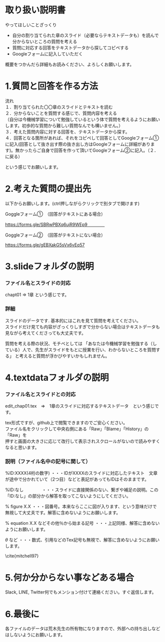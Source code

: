 # 取り扱い説明書

やってほしいことざっくり

- 自分の割り当てられた章のスライド（必要ならテキストデータも）を読んで分からないところの質問を考える    
- 質問に対応する回答をテキストデータから探してコピペする
- Googleフォームに記入していただく  
     
     
概要をつかんだら詳細もお読みください、よろしくお願いします。


# 1.質問と回答を作る方法


流れ  
１．割り当てられた〇〇章のスライドとテキストを読む  
２．分からないことを質問する感じで、質問内容を考える  
（自分は今機械学習について勉強しているという体で質問を考えるようにお願いします。初歩的な質問から難しい質問なんでも構いません。）   
３．考えた質問内容に対する回答を、テキストデータから探す。     
４．回答となる箇所があれば、それをコピペして回答としてGoogleフォーム①に記入(回答として抜き出す際の抜き出し方はGoogleフォームに詳細があります)。無かったらご自身で回答を作って頂いてGoogleフォーム②に記入。（２．に戻る）    
    
という感じでお願いします。     


# 2.考えた質問の提出先

以下からお願いします。(ctrl押しながらクリックで別タブで開けます)


Goggleフォーム①　（回答がテキストにある場合）


https://forms.gle/SBRwPBXq6ujR9WEp9　　　　



Goggleフォーム②　（回答がテキストにない場合）


https://forms.gle/gEBXakG5sVx6vEq57



# 3.slideフォルダの説明  

### ファイル名とスライドの対応   
chapt01 ⇒ 1章  という感じです。

### 詳細
スライドのデータです. 基本的にはこれを見て質問を考えてください。  
スライドだけ見ても内容がざっくりしすぎで分からない場合はテキストデータも見ながら考えてくださっても大丈夫です。

質問を考える際の状況、モチベとしては
「あなたは今機械学習を勉強する（している）人で、先生がスライドをもとに授業を行い、わからないところを質問する」
と考えると質問が浮かびやすいかもしれません。
   
        
            
               

# 4.textdataフォルダの説明


### ファイル名とスライドとの対応

edit_chap01.tex　⇒　1章のスライドに対応するテキストデータ　という感じです。  
  
tex形式ですが、github上で閲覧できますのでご安心ください。     
ファイル名をクリックして中央右側にある「Raw」「Blame」「History」の「Raw」を  
押すと画面の大きさに応じて改行して表示されスクロールがないので読みやすくなると思います。  


### 説明（ファイル名中の記号に関して）

%ID:XXXX(4桁の数字) ・・・IDがXXXXのスライドに対応したテキスト　文章が途中で分かれていて（2つ目）などと表記があってもIDはそのままです。  
  
%ID:なし　　　　     ・・・スライドに直接関係のない、繋ぎや補足の説明。この「ID:なし」の部分から解答を取ってこないようにしてください。   

% figure X.X        ・・・図番号。本来ならここに図が入ります、という意味だけで無視して大丈夫です。解答に含めないようにお願いします。   

% equation X.X などその他％から始まる記号 ・・・上記同様、解答に含めないようにお願いします。  

$\theta$ など       ・・・数式、引用などのTex記号も無視で、解答に含めないようにお願いします。   

\cite{mitchell97}   


       
      
          

           

# 5.何か分からない事などある場合

Slack, LINE, Twitter何でもメンション付けて連絡ください。すぐ返信します。     

    
         
            

# 6.最後に

各ファイルのデータは荒木先生の所有物になりますので、外部への持ち出しなどはしないようにお願いします。
